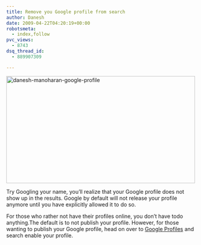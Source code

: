 ```yaml
---
title: Remove you Google profile from search
author: Danesh
date: 2009-04-22T04:20:19+00:00
robotsmeta:
  - index,follow
pvc_views:
  - 8743
dsq_thread_id:
  - 889907309

---
```

<img loading="lazy" class="alignnone size-medium wp-image-1406" title="danesh-manoharan-google-profile" src="/wp-content/uploads/2009/04/danesh-manoharan-google-profile-500x284.png" alt="danesh-manoharan-google-profile" width="500" height="284" srcset="/wp-content/uploads/2009/04/danesh-manoharan-google-profile-500x284.png 500w, /wp-content/uploads/2009/04/danesh-manoharan-google-profile.png 1006w" sizes="(max-width: 500px) 100vw, 500px" />

Try Googling your name, you&#8217;ll realize that your Google profile does not show up in the results. Google by default will not release your profile anymore until you have explicitly allowed it to do so.

For those who rather not have their profiles online, you don&#8217;t have todo anything.The default is to not publish your profile. However, for those wanting to publish your Google profile, head on over to [Google Profiles][1] and search enable your profile.

 [1]: http://www.google.com/profiles/